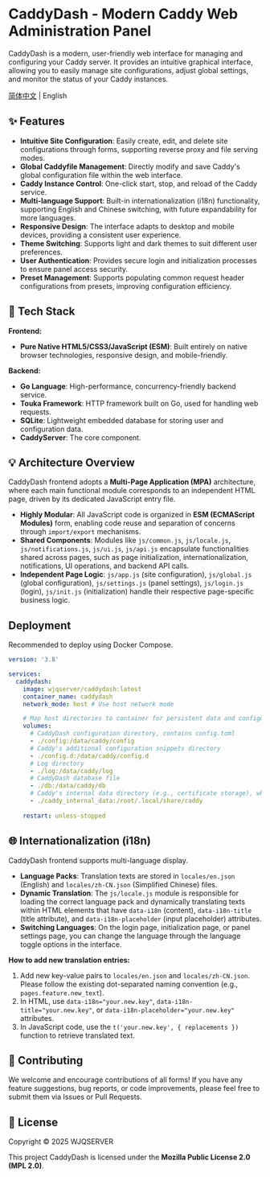 # CaddyDash - Modern Caddy Web Administration Panel

CaddyDash is a modern, user-friendly web interface for managing and configuring your Caddy server. It provides an intuitive graphical interface, allowing you to easily manage site configurations, adjust global settings, and monitor the status of your Caddy instances.

[简体中文](README.md) | English

## ✨ Features

*   **Intuitive Site Configuration**: Easily create, edit, and delete site configurations through forms, supporting reverse proxy and file serving modes.
*   **Global Caddyfile Management**: Directly modify and save Caddy's global configuration file within the web interface.
*   **Caddy Instance Control**: One-click start, stop, and reload of the Caddy service.
*   **Multi-language Support**: Built-in internationalization (i18n) functionality, supporting English and Chinese switching, with future expandability for more languages.
*   **Responsive Design**: The interface adapts to desktop and mobile devices, providing a consistent user experience.
*   **Theme Switching**: Supports light and dark themes to suit different user preferences.
*   **User Authentication**: Provides secure login and initialization processes to ensure panel access security.
*   **Preset Management**: Supports populating common request header configurations from presets, improving configuration efficiency.

## 🚀 Tech Stack

**Frontend:**

*   **Pure Native HTML5/CSS3/JavaScript (ESM)**: Built entirely on native browser technologies, responsive design, and mobile-friendly.

**Backend:**

*   **Go Language**: High-performance, concurrency-friendly backend service.
*   **Touka Framework**: HTTP framework built on Go, used for handling web requests.
*   **SQLite**: Lightweight embedded database for storing user and configuration data.
*   **CaddyServer**: The core component.

## 💡 Architecture Overview

CaddyDash frontend adopts a **Multi-Page Application (MPA)** architecture, where each main functional module corresponds to an independent HTML page, driven by its dedicated JavaScript entry file.

*   **Highly Modular**: All JavaScript code is organized in **ESM (ECMAScript Modules)** form, enabling code reuse and separation of concerns through `import/export` mechanisms.
*   **Shared Components**: Modules like `js/common.js`, `js/locale.js`, `js/notifications.js`, `js/ui.js`, `js/api.js` encapsulate functionalities shared across pages, such as page initialization, internationalization, notifications, UI operations, and backend API calls.
*   **Independent Page Logic**: `js/app.js` (site configuration), `js/global.js` (global configuration), `js/settings.js` (panel settings), `js/login.js` (login), `js/init.js` (initialization) handle their respective page-specific business logic.

## Deployment

Recommended to deploy using Docker Compose.

```yml
version: '3.8'

services:
  caddydash:
    image: wjqserver/caddydash:latest
    container_name: caddydash
    network_mode: host # Use host network mode

    # Map host directories to container for persistent data and configuration
    volumes:
      # CaddyDash configuration directory, contains config.toml
      - ./config:/data/caddy/config
      # Caddy's additional configuration snippets directory
      - ./config.d:/data/caddy/config.d
      # Log directory
      - ./log:/data/caddy/log
      # CaddyDash database file
      - ./db:/data/caddy/db
      # Caddy's internal data directory (e.g., certificate storage), which CaddyDash might manage
      - ./caddy_internal_data:/root/.local/share/caddy
    
    restart: unless-stopped
```

## 🌐 Internationalization (i18n)

CaddyDash frontend supports multi-language display.

*   **Language Packs**: Translation texts are stored in `locales/en.json` (English) and `locales/zh-CN.json` (Simplified Chinese) files.
*   **Dynamic Translation**: The `js/locale.js` module is responsible for loading the correct language pack and dynamically translating texts within HTML elements that have `data-i18n` (content), `data-i18n-title` (title attribute), and `data-i18n-placeholder` (input placeholder) attributes.
*   **Switching Languages**: On the login page, initialization page, or panel settings page, you can change the language through the language toggle options in the interface.

**How to add new translation entries:**

1.  Add new key-value pairs to `locales/en.json` and `locales/zh-CN.json`. Please follow the existing dot-separated naming convention (e.g., `pages.feature.new_text`).
2.  In HTML, use `data-i18n="your.new.key"`, `data-i18n-title="your.new.key"`, or `data-i18n-placeholder="your.new.key"` attributes.
3.  In JavaScript code, use the `t('your.new.key', { replacements })` function to retrieve translated text.

## 🤝 Contributing

We welcome and encourage contributions of all forms! If you have any feature suggestions, bug reports, or code improvements, please feel free to submit them via Issues or Pull Requests.

## 📜 License

Copyright © 2025 WJQSERVER

This project CaddyDash is licensed under the **Mozilla Public License 2.0 (MPL 2.0)**.
